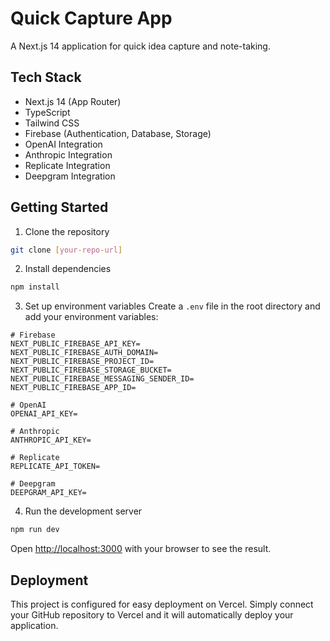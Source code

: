 # Quick Capture App

A Next.js 14 application for quick idea capture and note-taking.

## Tech Stack

- Next.js 14 (App Router)
- TypeScript
- Tailwind CSS
- Firebase (Authentication, Database, Storage)
- OpenAI Integration
- Anthropic Integration
- Replicate Integration
- Deepgram Integration

## Getting Started

1. Clone the repository
```bash
git clone [your-repo-url]
```

2. Install dependencies
```bash
npm install
```

3. Set up environment variables
Create a `.env` file in the root directory and add your environment variables:
```
# Firebase
NEXT_PUBLIC_FIREBASE_API_KEY=
NEXT_PUBLIC_FIREBASE_AUTH_DOMAIN=
NEXT_PUBLIC_FIREBASE_PROJECT_ID=
NEXT_PUBLIC_FIREBASE_STORAGE_BUCKET=
NEXT_PUBLIC_FIREBASE_MESSAGING_SENDER_ID=
NEXT_PUBLIC_FIREBASE_APP_ID=

# OpenAI
OPENAI_API_KEY=

# Anthropic
ANTHROPIC_API_KEY=

# Replicate
REPLICATE_API_TOKEN=

# Deepgram
DEEPGRAM_API_KEY=
```

4. Run the development server
```bash
npm run dev
```

Open [http://localhost:3000](http://localhost:3000) with your browser to see the result.

## Deployment

This project is configured for easy deployment on Vercel. Simply connect your GitHub repository to Vercel and it will automatically deploy your application.